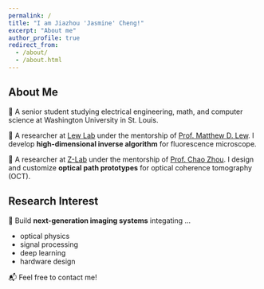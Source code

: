 ```yaml
---
permalink: /
title: "I am Jiazhou 'Jasmine' Cheng!"
excerpt: "About me"
author_profile: true
redirect_from: 
  - /about/
  - /about.html
---
```


## About Me

📖 A senior student studying electrical engineering, math, and computer science at Washington University in St. Louis. 

👜 A researcher at [Lew Lab](https://lewlab.wustl.edu/) under the mentorship of [Prof. Matthew D. Lew](https://engineering.wustl.edu/faculty/Matthew-Lew.html). I develop **high-dimensional inverse algorithm** for fluorescence microscope. 

👜 A researcher at [Z-Lab](https://zlab.wustl.edu/) under the mentorship of [Prof. Chao Zhou](https://engineering.wustl.edu/faculty/Chao-Zhou.html). I design and customize **optical path prototypes** for optical coherence tomography (OCT). 

## Research Interest
🔬 Build **next-generation imaging systems** integating ...
* optical physics
* signal processing
* deep learning
* hardware design

📬 Feel free to contact me!